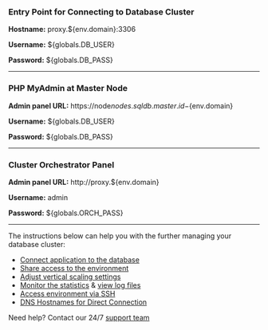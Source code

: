 
### Entry Point for Connecting to Database Cluster
**Hostname:** proxy.${env.domain}:3306

**Username:** ${globals.DB_USER}

**Password:** ${globals.DB_PASS}

___

### PHP MyAdmin at Master Node

**Admin panel URL:** https://node${nodes.sqldb.master.id}-${env.domain}

**Username:** ${globals.DB_USER}

**Password:** ${globals.DB_PASS}

___

### Cluster Orchestrator Panel

**Admin panel URL:** http://proxy.${env.domain}

**Username:** admin

**Password:** ${globals.ORCH_PASS}

___

The instructions below can help you with the further managing your database cluster:

- [Connect application to the database](https://docs.jelastic.com/database-connection)
- [Share access to the environment](https://docs.jelastic.com/share-environment)
- [Adjust vertical scaling settings](https://docs.jelastic.com/automatic-vertical-scaling)
- [Monitor the statistics](https://docs.jelastic.com/view-app-statistics) & [view log files](https://docs.jelastic.com/view-log-files)
- [Access environment via SSH](https://docs.jelastic.com/ssh-access)
- [DNS Hostnames for Direct Connection](https://jelastic.com/blog/dns-hostnames-for-direct-container-connection-at-jelastic-paas/)

Need help? Contact our 24/7 [support team](mailto:support@jelastic.com)
